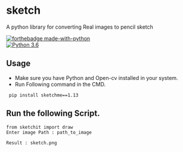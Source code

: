# sketch
A python library for converting Real images to pencil sketch

[![forthebadge made-with-python](http://ForTheBadge.com/images/badges/made-with-python.svg)](https://www.python.org/)                 
[![Python 3.6](https://img.shields.io/badge/python-3.6-blue.svg)](https://www.python.org/downloads/release/python-360/)   

## Usage

- Make sure you have Python and Open-cv installed in your system.
- Run Following command in the CMD.
 ```
  pip install sketchme==1.13
  ```

## Run the following Script.
 ```
 from sketchit import draw
 Enter image Path : path_to_image

 Result : sketch.png
 ```